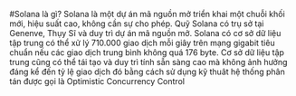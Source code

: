 #Solana là gì?
Solana là một dự án mã nguồn mở triển khai một chuỗi khối mới, hiệu suất cao, không cần sự cho phép. Quỹ Solana có trụ sở tại Genenve, Thụy Sĩ và duy trì dự án mã nguồn mở.
Solana có cơ sở dữ liệu tập trung có thể xử lý 710.000 giao dịch mỗi giây trên mạng gigabit tiêu chuẩn nếu các giao dịch trung bình không quá 176 byte. Cơ sở dữ liệu tập trung cũng có thể tái tạo và duy trì tính sẵn sàng cao mà không ảnh hưởng đáng kể đến tỷ lệ giao dịch đó bằng cách sử dụng kỹ thuât hệ thống phân tán được gọi là Optimistic Concurrency Control